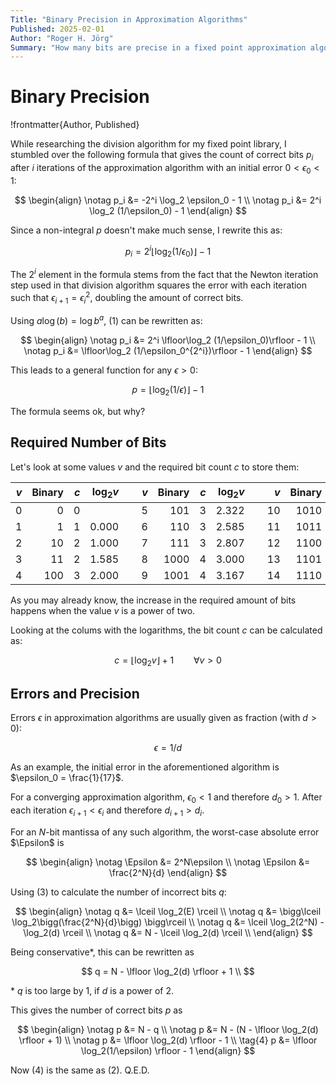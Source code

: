 ```yaml
---
Title: "Binary Precision in Approximation Algorithms"
Published: 2025-02-01
Author: "Roger H. Jörg"
Summary: "How many bits are precise in a fixed point approximation algorithm."
---
```

# Binary Precision

!frontmatter{Author, Published}

While researching the division algorithm for my fixed point library,
I stumbled over the following formula that gives the count of correct bits $p_i$
after $i$ iterations of the approximation algorithm with an initial
error $0 \lt \epsilon_0 \lt 1$:

$$
\begin{align}
\notag p_i &= -2^i \log_2 \epsilon_0 - 1 \\
\notag p_i &= 2^i \log_2 (1/\epsilon_0) - 1
\end{align}
$$

Since a non-integral $p$ doesn't make much sense, I rewrite this as:

$$
\tag{1} p_i = 2^i \lfloor\log_2 (1/\epsilon_0)\rfloor - 1
$$

The $2^i$ element in the formula stems from the fact that the Newton iteration step
used in that division algorithm squares the error with each iteration
such that $\epsilon_{i+1} = \epsilon_i^2$, doubling the amount of correct bits.

Using $a \log(b) = \log b^a$, (1) can be rewritten as:

$$
\begin{align}
\notag p_i &= 2^i \lfloor\log_2 (1/\epsilon_0)\rfloor - 1 \\
\notag p_i &= \lfloor\log_2 (1/\epsilon_0^{2^i})\rfloor - 1
\end{align}
$$

This leads to a general function for any $\epsilon \gt 0$:

$$
\tag{2} p = \lfloor\log_2 (1/\epsilon)\rfloor - 1
$$

The formula seems ok, but why?

## Required Number of Bits

Let's look at some values $v$ and the required bit count $c$ to store them:

| $v$ | Binary | $c$ | $\log_2 v$ | &nbsp; | $v$ | Binary | $c$ | $\log_2 v$ | &nbsp; | $v$ | Binary | $c$ | $\log_2 v$ | &nbsp; | $v$ | Binary | $c$ | $\log_2 v$ |
| ---: | ---: | ---: | ---: | --- | ---: |  ---: | ---: | ---: | --- | ---: | ---: | ---: |  ---: | --- | ---: | ---: | ---: |  ---: |
| 0 | 0 | 0 | &nbsp; | &nbsp; | 5 | 101 | 3 | 2.322 | &nbsp; | 10 | 1010 | 4 | 3.322 | &nbsp; | 15 | 1111 | 4 | 3.907 |
| 1 | 1 | 1 | 0.000 | &nbsp; | 6 | 110 | 3 | 2.585 | &nbsp; | 11 | 1011 | 4 | 3.459 | &nbsp; | 16 | 10000 | 5 | 4.000 |
| 2 | 10 | 2 | 1.000 | &nbsp; | 7 | 111 | 3 | 2.807 | &nbsp; | 12 | 1100 | 4 | 3.585 | &nbsp; | 17 | 10001 | 5 | 4.087 |
| 3 | 11 | 2 | 1.585 | &nbsp; | 8 | 1000 | 4 | 3.000 | &nbsp; | 13 | 1101 | 4 | 3.700 | &nbsp; | 18 | 10010 | 5 | 4.167 | 
| 4 | 100 | 3 | 2.000 | &nbsp; | 9 | 1001 | 4 | 3.167 | &nbsp; | 14 | 1110 | 4 | 3.807 | &nbsp; | 19 | 10011 | 5 | 4.248 |

As you may already know, the increase in the required amount of bits happens when the value
$v$ is a power of two.

Looking at the colums with the logarithms, the bit count $c$ can be calculated as:

$$
\tag{3} c = \lfloor\log_2 v\rfloor + 1 \qquad\forall v \gt 0
$$

## Errors and Precision

Errors $\epsilon$ in approximation algorithms are usually given as fraction
(with $d \gt 0$):

$$
\epsilon = 1 / d
$$

As an example, the initial error in the aforementioned algorithm is
$\epsilon_0 = \frac{1}{17}$.

For a converging approximation algorithm, $\epsilon_0 \lt 1$ and therefore $d_0 \gt 1$.
After each iteration $\epsilon_{i+1} \lt \epsilon_i$ and therefore $d_{i+1} \gt d_i$.

For an $N$-bit mantissa of any such algorithm, the worst-case absolute error $\Epsilon$ is

$$
\begin{align}
\notag \Epsilon &= 2^N\epsilon \\
\notag \Epsilon &= \frac{2^N}{d}
\end{align}
$$

Using (3) to calculate the number of incorrect bits $q$:

$$
\begin{align}
\notag q &= \lceil \log_2(E) \rceil \\
\notag q &= \bigg\lceil \log_2\bigg(\frac{2^N}{d}\bigg) \bigg\rceil \\
\notag q &= \lceil \log_2(2^N) - \log_2(d) \rceil \\
\notag q &= N - \lceil \log_2(d) \rceil \\
\end{align}
$$

Being conservative*, this can be rewritten as

$$
q = N - \lfloor \log_2(d) \rfloor + 1 \\
$$

\* $q$ is too large by 1, if $d$ is a power of 2.

This gives the number of correct bits $p$ as

$$
\begin{align}
\notag p &= N - q \\
\notag p &= N - (N - \lfloor \log_2(d) \rfloor + 1) \\
\notag p &= \lfloor \log_2(d) \rfloor - 1 \\
\tag{4} p &= \lfloor \log_2(1/\epsilon) \rfloor - 1
\end{align}
$$

Now (4) is the same as (2). Q.E.D.